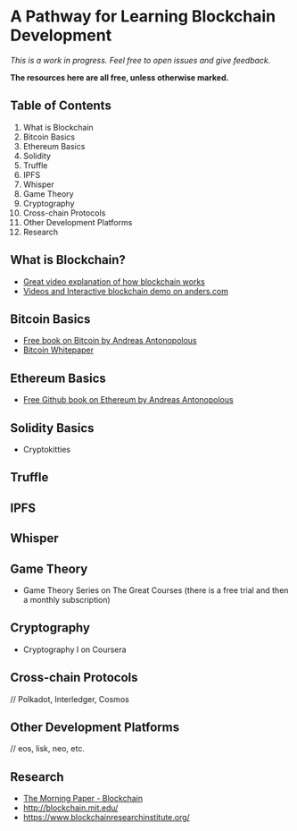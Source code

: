 # A Pathway for Learning Blockchain Development

*This is a work in progress. Feel free to open issues and give feedback.*

**The resources here are all free, unless otherwise marked.**

## Table of Contents

1. What is Blockchain
1. Bitcoin Basics
1. Ethereum Basics
1. Solidity
1. Truffle
1. IPFS
1. Whisper
1. Game Theory
1. Cryptography
1. Cross-chain Protocols
1. Other Development Platforms
1. Research

## What is Blockchain?

* [Great video explanation of how blockchain works](https://www.youtube.com/watch?v=bBC-nXj3Ng4)
* [Videos and Interactive blockchain demo on anders.com](https://anders.com/blockchain/)

## Bitcoin Basics

* [Free book on Bitcoin by Andreas Antonopolous](https://github.com/bitcoinbook/bitcoinbook)
* [Bitcoin Whitepaper](https://bitcoin.org/bitcoin.pdf)

## Ethereum Basics

* [Free Github book on Ethereum by Andreas Antonopolous](https://github.com/ethereumbook/ethereumbook)

## Solidity Basics

* Cryptokitties

## Truffle

## IPFS

## Whisper

## Game Theory

* Game Theory Series on The Great Courses (there is a free trial and then a monthly subscription)

## Cryptography

* Cryptography I on Coursera

## Cross-chain Protocols

// Polkadot, Interledger, Cosmos

## Other Development Platforms

// eos, lisk, neo, etc.

## Research

* [The Morning Paper - Blockchain](https://blog.acolyer.org/?s=blockchain)
* http://blockchain.mit.edu/
* https://www.blockchainresearchinstitute.org/
